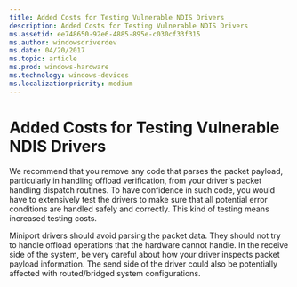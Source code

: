 ```yaml
---
title: Added Costs for Testing Vulnerable NDIS Drivers
description: Added Costs for Testing Vulnerable NDIS Drivers
ms.assetid: ee748650-92e6-4885-895e-c030cf33f315
ms.author: windowsdriverdev
ms.date: 04/20/2017
ms.topic: article
ms.prod: windows-hardware
ms.technology: windows-devices
ms.localizationpriority: medium
---
```


# Added Costs for Testing Vulnerable NDIS Drivers





We recommend that you remove any code that parses the packet payload, particularly in handling offload verification, from your driver's packet handling dispatch routines. To have confidence in such code, you would have to extensively test the drivers to make sure that all potential error conditions are handled safely and correctly. This kind of testing means increased testing costs.

Miniport drivers should avoid parsing the packet data. They should not try to handle offload operations that the hardware cannot handle. In the receive side of the system, be very careful about how your driver inspects packet payload information. The send side of the driver could also be potentially affected with routed/bridged system configurations.

 

 





